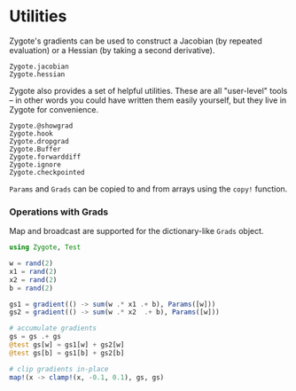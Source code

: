 # Utilities

Zygote's gradients can be used to construct a Jacobian (by repeated evaluation)
or a Hessian (by taking a second derivative).

```@docs
Zygote.jacobian
Zygote.hessian
```

Zygote also provides a set of helpful utilities. These are all "user-level" tools –
in other words you could have written them easily yourself, but they live in
Zygote for convenience.

```@docs
Zygote.@showgrad
Zygote.hook
Zygote.dropgrad
Zygote.Buffer
Zygote.forwarddiff
Zygote.ignore
Zygote.checkpointed
```

`Params` and `Grads` can be copied to and from arrays using the `copy!` function.

### Operations with Grads

Map and broadcast are supported for the dictionary-like `Grads` object.
```julia
using Zygote, Test

w = rand(2)
x1 = rand(2)
x2 = rand(2)
b = rand(2)

gs1 = gradient(() -> sum(w .* x1 .+ b), Params([w])) 
gs2 = gradient(() -> sum(w .* x2  .+ b), Params([w])) 

# accumulate gradients
gs = gs .+ gs
@test gs[w] ≈ gs1[w] + gs2[w] 
@test gs[b] ≈ gs1[b] + gs2[b] 

# clip gradients in-place
map!(x -> clamp!(x, -0.1, 0.1), gs, gs)
```

